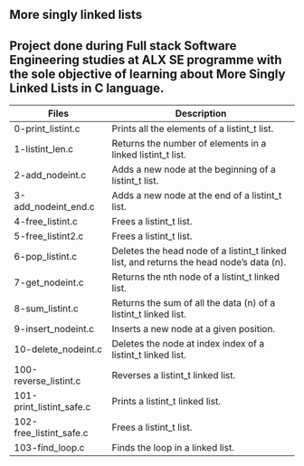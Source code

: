 
More singly linked lists
---
Project done during **Full stack Software Engineering studies** at **ALX SE programme** with the sole objective of learning about **More Singly Linked Lists** in C language.
---
Files                    |     Description
----------------------   | ---------------------------
0-print_listint.c        | Prints all the elements of a listint_t list.
1-listint_len.c          | Returns the number of elements in a linked listint_t list.
2-add_nodeint.c          | Adds a new node at the beginning of a listint_t list.
3-add_nodeint_end.c      | Adds a new node at the end of a listint_t list.
4-free_listint.c         | Frees a listint_t list.
5-free_listint2.c        | Frees a listint_t list.
6-pop_listint.c          | Deletes the head node of a listint_t linked list, and returns the head node’s data (n). 
7-get_nodeint.c          | Returns the nth node of a listint_t linked list.
8-sum_listint.c          | Returns the sum of all the data (n) of a listint_t linked list.
9-insert_nodeint.c       | Inserts a new node at a given position.
10-delete_nodeint.c      | Deletes the node at index index of a listint_t linked list.
100-reverse_listint.c    | Reverses a listint_t linked list.
101-print_listint_safe.c | Prints a listint_t linked list.
102-free_listint_safe.c  | Frees a listint_t list.
103-find_loop.c          | Finds the loop in a linked list.
